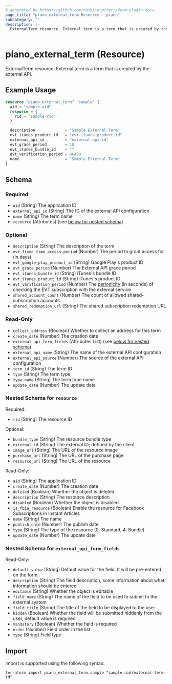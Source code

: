```yaml
---
# generated by https://github.com/hashicorp/terraform-plugin-docs
page_title: "piano_external_term Resource - piano"
subcategory: ""
description: |-
  ExternalTerm resource. External term is a term that is created by the external API.
---
```


# piano_external_term (Resource)

ExternalTerm resource. External term is a term that is created by the external API.

## Example Usage

```terraform
resource "piano_external_term" "sample" {
  aid = "sample-aid"
  resource = {
    rid = "sample-rid"
  }

  description             = "Sample External Term"
  evt_itunes_product_id   = "evt-itunes-product-id"
  external_api_id         = "external-api-id"
  evt_grace_period        = 10
  evt_itunes_bundle_id    = ""
  evt_verification_period = 86400
  name                    = "Sample External Term"
}
```

<!-- schema generated by tfplugindocs -->
## Schema

### Required

- `aid` (String) The application ID
- `external_api_id` (String) The ID of the external API configuration
- `name` (String) The term name
- `resource` (Attributes) (see [below for nested schema](#nestedatt--resource))

### Optional

- `description` (String) The description of the term
- `evt_fixed_time_access_period` (Number) The period to grant access for (in days)
- `evt_google_play_product_id` (String) Google Play's product ID
- `evt_grace_period` (Number) The External API grace period
- `evt_itunes_bundle_id` (String) iTunes's bundle ID
- `evt_itunes_product_id` (String) iTunes's product ID
- `evt_verification_period` (Number) The <a href = "https://docs.piano.io/external-service-term/#externaltermverification">periodicity</a> (in seconds) of checking the EVT subscription with the external service
- `shared_account_count` (Number) The count of allowed shared-subscription accounts
- `shared_redemption_url` (String) The shared subscription redemption URL

### Read-Only

- `collect_address` (Boolean) Whether to collect an address for this term
- `create_date` (Number) The creation date
- `external_api_form_fields` (Attributes List) (see [below for nested schema](#nestedatt--external_api_form_fields))
- `external_api_name` (String) The name of the external API configuration
- `external_api_source` (Number) The source of the external API configuration
- `term_id` (String) The term ID
- `type` (String) The term type
- `type_name` (String) The term type name
- `update_date` (Number) The update date

<a id="nestedatt--resource"></a>
### Nested Schema for `resource`

Required:

- `rid` (String) The resource ID

Optional:

- `bundle_type` (String) The resource bundle type
- `external_id` (String) The external ID; defined by the client
- `image_url` (String) The URL of the resource image
- `purchase_url` (String) The URL of the purchase page
- `resource_url` (String) The URL of the resource

Read-Only:

- `aid` (String) The application ID
- `create_date` (Number) The creation date
- `deleted` (Boolean) Whether the object is deleted
- `description` (String) The resource description
- `disabled` (Boolean) Whether the object is disabled
- `is_fbia_resource` (Boolean) Enable the resource for Facebook Subscriptions in Instant Articles
- `name` (String) The name
- `publish_date` (Number) The publish date
- `type` (String) The type of the resource (0: Standard, 4: Bundle)
- `update_date` (Number) The update date


<a id="nestedatt--external_api_form_fields"></a>
### Nested Schema for `external_api_form_fields`

Read-Only:

- `default_value` (String) Default value for the field. It will be pre-entered on the form
- `description` (String) The field description, some information about what information should be entered
- `editable` (String) Whether the object is editable
- `field_name` (String) The name of the field to be used to submit to the external system
- `field_title` (String) The title of the field to be displayed to the user
- `hidden` (Boolean) Whether the field will be submitted hiddenly from the user, default value is required
- `mandatory` (Boolean) Whether the field is required
- `order` (Number) Field order in the list
- `type` (String) Field type

## Import

Import is supported using the following syntax:

```shell
terraform import piano_external_term.sample "sample-aid/external-term-id"
```
